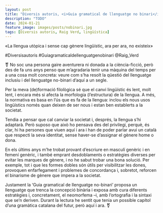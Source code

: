 ```yaml
---
layout: post
title: "Diversis autoris, <i>Guia gramatical de llenguatge no binari</i>"
description: "TODO"
date: 2024-01-21
feature_image: images/posts/nobinari.jpg
tags: [Diversis autoris, Raig Verd, lingüística]
---
```


«La llengua utòpica i sense cap gènere lingüístic, ara per ara, no existeix»
<!--more-->

#Diversisautoris #Guiagramaticaldellenguatgenobinari @Raig_Verd

⚧️ No soc una persona gaire aventurera ni donada a la ciència-ficció, però des de fa uns anys penso que m’agradaria tenir una màquina del temps per a una cosa molt concreta: veure com s’ha resolt la qüestió del llenguatge inclusiu i del llenguatge no-binari d’aquí a un segle.

Per la meva (de)formació filològica sé que el canvi lingüístic és lent, molt lent, i encara més si afecta la morfologia (l’estructura) de la llengua. A més, la normativa es basa en l’ús que es fa de la llengua: inclou els nous usos lingüístics només quan deixen de ser nous i estan ben establerts a la societat.

Tendia a pensar que cal canviar la societat i, després, la llengua s’hi adaptarà. Però suposo que això ho pensava des del privilegi, perquè, és clar, hi ha persones que viuen aquí i ara i han de poder parlar avui un català que respecti la seva identitat, sense haver-se d’assignar el gènere home o dona.

En els últims anys m’he trobat provant d’escriure en masculí genèric i en femení genèric, i també emprant desdoblaments o estratègies diverses per evitar les marques de gènere, i no he sabut trobar una bona solució. Per exemple, tot i que les formes dobles són útils per visibilitzar les dones, provoquen enfarfegament i problemes de concordança i, sobretot, reforcen el binarisme de gènere que impera a la societat.

Justament la ‘Guia gramatical de llenguatge no-binari’ proposa un llenguatge que trenca la concepció binària i exposa amb cura diferents estratègies i, concretament, el neomorfema –i, amb l’ortografia i la sintaxi que se’n deriven. Durant la lectura he sentit que tenia un possible capítol d’una gramàtica catalana del futur, però aquí i ara. ⚧️ 
